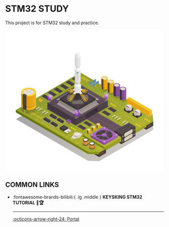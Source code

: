 # STM32 STUDY
This project is for STM32 study and practice.

![cover](cover.jpg)

## COMMON LINKS

<div class="grid cards" markdown>

-   :fontawesome-brands-bilibili:{ .lg .middle } __KEYSKING STM32 TUTORIAL 🎯🏆__

    ---

    [:octicons-arrow-right-24: <a href="https://space.bilibili.com/6100925?spm_id_from=333.337.0.0" target="_blank"> Portal </a>](#)


</div>

